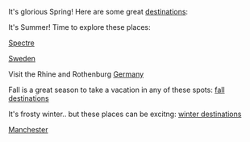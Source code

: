 It's glorious Spring! Here are some great [destinations](spring/spring.md):

It's Summer! Time to explore these places:

[Spectre](spectre/spectre.md)

[Sweden](https://youtu.be/5KYm1UpXiq0?t=53s)

Visit the Rhine and Rothenburg
[Germany](https://www.youtube.com/watch?v=uD9b7mP6whk)

Fall is a great season to take a vacation in any of these spots:
[fall destinations](fall/fall.md)

It's frosty winter.. but these places can be excitng:
[winter destinations](winter/winter.md)

[Manchester](https://www.visitmanchester.com)

